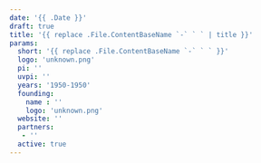 ```yaml
---
date: '{{ .Date }}'
draft: true
title: '{{ replace .File.ContentBaseName `-` ` ` | title }}'
params:
  short: '{{ replace .File.ContentBaseName `-` ` ` }}'
  logo: 'unknown.png'
  pi: ''
  uvpi: ''
  years: '1950-1950'
  founding: 
    name : ''
    logo: 'unknown.png'
  website: ''
  partners: 
   - '' 
  active: true 
---
```

